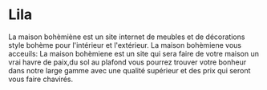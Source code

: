 # Lila
La maison bohèmiène est un site internet de meubles et de décorations style bohème pour l'intérieur et l'extérieur.
La maison bohèmiene vous acceuils:
La maison bohèmiene est un site qui sera faire de votre maison un vrai havre de paix,du sol au plafond vous pourrez trouver votre bonheur dans notre large gamme avec une qualité supérieur et des prix qui seront vous faire chavirés.
